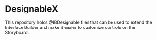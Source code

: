 # DesignableX
This repository holds @IBDesignable files that can be used to extend the Interface Builder and make it easier to customize controls on the Storyboard.
